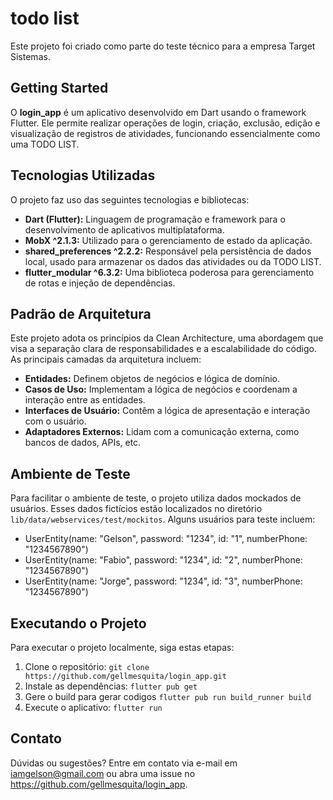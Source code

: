 # todo list 

Este projeto foi criado como parte do teste técnico para a empresa Target Sistemas.

## Getting Started

O **login_app** é um aplicativo desenvolvido em Dart usando o framework Flutter. Ele permite realizar operações de login, criação, exclusão, edição e visualização de registros de atividades, funcionando essencialmente como uma TODO LIST.

## Tecnologias Utilizadas

O projeto faz uso das seguintes tecnologias e bibliotecas:

- **Dart (Flutter):** Linguagem de programação e framework para o desenvolvimento de aplicativos multiplataforma.
- **MobX ^2.1.3:** Utilizado para o gerenciamento de estado da aplicação.
- **shared_preferences ^2.2.2:** Responsável pela persistência de dados local, usado para armazenar os dados das atividades ou da TODO LIST.
- **flutter_modular ^6.3.2:** Uma biblioteca poderosa para gerenciamento de rotas e injeção de dependências.

## Padrão de Arquitetura

Este projeto adota os princípios da Clean Architecture, uma abordagem que visa a separação clara de responsabilidades e a escalabilidade do código. As principais camadas da arquitetura incluem:

- **Entidades:** Definem objetos de negócios e lógica de domínio.
- **Casos de Uso:** Implementam a lógica de negócios e coordenam a interação entre as entidades.
- **Interfaces de Usuário:** Contêm a lógica de apresentação e interação com o usuário.
- **Adaptadores Externos:** Lidam com a comunicação externa, como bancos de dados, APIs, etc.

## Ambiente de Teste

Para facilitar o ambiente de teste, o projeto utiliza dados mockados de usuários. Esses dados fictícios estão localizados no diretório `lib/data/webservices/test/mockitos`. Alguns usuários para teste incluem:

- UserEntity(name: "Gelson", password: "1234", id: "1", numberPhone: "1234567890")
- UserEntity(name: "Fabio", password: "1234", id: "2", numberPhone: "1234567890")
- UserEntity(name: "Jorge", password: "1234", id: "3", numberPhone: "1234567890")

## Executando o Projeto

Para executar o projeto localmente, siga estas etapas:

1. Clone o repositório: `git clone https://github.com/gellmesquita/login_app.git`
2. Instale as dependências: `flutter pub get`
3. Gere o build para gerar codigos `flutter pub run build_runner build`
4. Execute o aplicativo: `flutter run`

## Contato

Dúvidas ou sugestões? Entre em contato via e-mail em iamgelson@gmail.com ou abra uma issue no https://github.com/gellmesquita/login_app.
